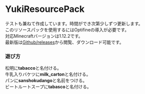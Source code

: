# YukiResourcePack

テストも兼ねて作成しています。時間ができ次第少しずつ更新します。  
このリソースパックを使用するにはOptifineの導入が必要です。  
対応Minecraftバージョンは1.12.2です。  
最新版は[Github/releases](https://github.com/yu-32/YukiResourcePack/releases)から閲覧、ダウンロード可能です。

### 遊び方

松明に**tabacco**と名付ける。  
牛乳入りバケツに**milk_carton**と名付ける。  
パンに**sanshokudango**と名前をつける。  
ビートルートスープに**tabasco**と名付ける。

